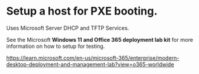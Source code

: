 # Setup a host for PXE booting.

Uses Microsoft Server DHCP and TFTP Services. 

See the Microsoft  **Windows 11 and Office 365 deployment lab kit** for more information on how to setup for testing.

https://learn.microsoft.com/en-us/microsoft-365/enterprise/modern-desktop-deployment-and-management-lab?view=o365-worldwide

